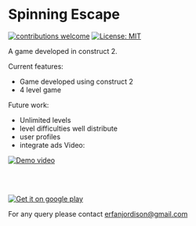 # Spinning Escape
[![contributions welcome](https://img.shields.io/badge/contributions-welcome-brightgreen.svg?style=flat)](https://github.com/dwyl/esta/issues) [![License: MIT](https://img.shields.io/badge/License-MIT-yellow.svg)](https://opensource.org/licenses/MIT)

A game developed in construct 2. 

Current features:
- Game developed using construct 2
- 4 level game

Future work:
 - Unlimited levels
 - level difficulties well distribute
 - user profiles
 - integrate ads
 Video: 

[![Demo video](https://img.youtube.com/vi/ZkD_GUFjwM8/0.jpg)](https://www.youtube.com/watch?v=ZkD_GUFjwM8)

<br/><br/>

[![Get it on google play](https://play.google.com/intl/en_us/badges/static/images/badges/en_badge_web_generic.png)](https://play.google.com/store/apps/details?id=info.sayederfanarefin.spinningescape)

For any query please contact erfanjordison@gmail.com




 
